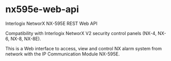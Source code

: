 # nx595e-web-api
Interlogix NetworX NX-595E REST Web API

Compatibility with Interlogix NetworX V2 security control panels (NX-4, NX-6, NX-8, NX-8E).

This is a Web interface to access, view and control NX alarm system from network with the IP Communication Module NX-595E.
